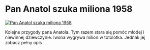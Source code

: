 Pan Anatol szuka miliona 1958 
=============
[![Pan Anatol szuka miliona 1958 ](http://vidos.pl/images/player.gif)](http://vidos.pl/pan-anatol-szuka-miliona-1958)

 Kolejne przygody pana Anatola. Tym razem stara się pomóc młodej i niewinnej dziewczynie. Iwona wygrywa milion w totolotka. Jednak jej zobacz pełny opis
